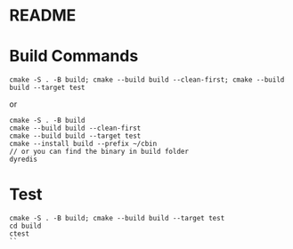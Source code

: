 README
====

# Build Commands

```
cmake -S . -B build; cmake --build build --clean-first; cmake --build build --target test
```
or
```
cmake -S . -B build
cmake --build build --clean-first
cmake --build build --target test
cmake --install build --prefix ~/cbin
// or you can find the binary in build folder
dyredis
```

# Test
```
cmake -S . -B build; cmake --build build --target test
cd build
ctest
``